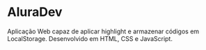 # AluraDev
 Aplicação Web capaz de aplicar highlight e armazenar códigos em LocalStorage. Desenvolvido em HTML, CSS e JavaScript.
